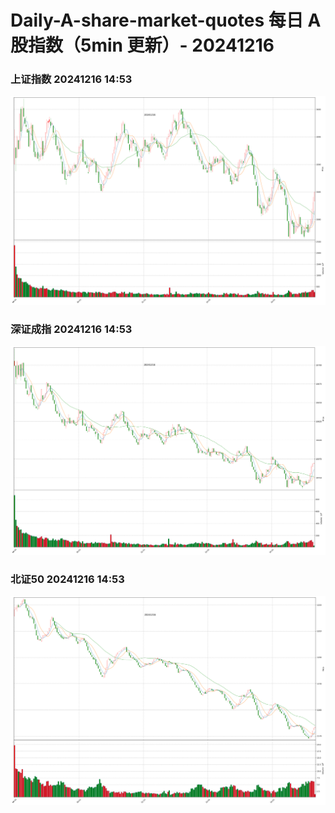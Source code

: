 
# Daily-A-share-market-quotes 每日 A 股指数（5min 更新）- 20241216

### 上证指数 20241216 14:53
![](./fig/2024/12/20241216-sh000001.png)

### 深证成指 20241216 14:53
![](./fig/2024/12/20241216-sz399001.png)

### 北证50 20241216 14:53
![](./fig/2024/12/20241216-bj899050.png)
